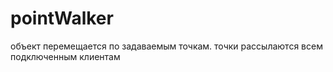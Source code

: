 # pointWalker
объект перемещается по задаваемым точкам. точки рассылаются всем подключенным клиентам
